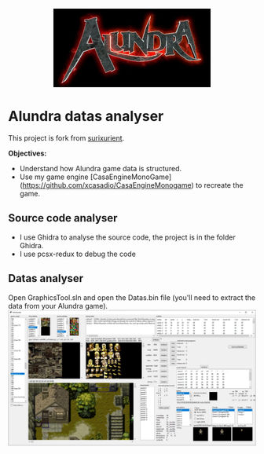 <p align="center">
  <img src="./gitHub/alundra-logo.jpg">
</p>

# Alundra datas analyser
This project is fork from [surixurient](https://github.com/surixurient/alundra).

**Objectives:**
- Understand how Alundra game data is structured.
- Use my game engine [CasaEngineMonoGame] (https://github.com/xcasadio/CasaEngineMonogame) to recreate the game.

## Source code analyser
- I use Ghidra to analyse the source code, the project is in the folder Ghidra.
- I use pcsx-redux to debug the code

## Datas analyser
Open GraphicsTool.sln and open the Datas.bin file (you'll need to extract the data from your Alundra game).
![Screenshot of GraphicsTool](/gitHub/GraphisTool_screenshot.jpg)
